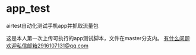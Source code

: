 # app_test
airtest自动化测试手机app并抓取流量包

这是本人第一次上传可执行的app测试脚本，文件在master分支内。
有什么问题欢迎私信邮箱2916107131@qq.com

